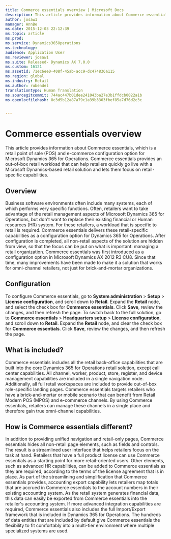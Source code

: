 ```yaml
---
title: Commerce essentials overview | Microsoft Docs
description: This article provides information about Commerce essentials, which is a retail point of sale (POS) and e-commerce configuration option for Microsoft Dynamics 365 for Operations. Commerce essentials provides an out-of-box retail workload that can help retailers quickly go live with a Microsoft Dynamics-based retail solution and lets them focus on retail-specific capabilities.
author: josaw1
manager: AnnBe
ms.date: 2015-12-03 22:12:39
ms.topic: article
ms.prod: 
ms.service: Dynamics365Operations
ms.technology: 
audience: Application User
ms.reviewer: josaw1
ms.suite: Released- Dynamics AX 7.0.0
ms.custom: 16121
ms.assetid: 71ec6ee0-408f-45ab-acc9-dc474836a115
ms.region: global
ms.industry: Retail
ms.author: rubendel
translationtype: Human Translation
ms.sourcegitcommit: 744ac447b01dee241043ba27e3b1ffdcb0022a1b
ms.openlocfilehash: 8c3d5b12a87a79c1a39b3303fbef85a7d76d2c3c


---
```


# <a name="commerce-essentials-overview"></a>Commerce essentials overview

This article provides information about Commerce essentials, which is a retail point of sale (POS) and e-commerce configuration option for Microsoft Dynamics 365 for Operations. Commerce essentials provides an out-of-box retail workload that can help retailers quickly go live with a Microsoft Dynamics-based retail solution and lets them focus on retail-specific capabilities. 

<a name="overview"></a>Overview
--------

Business software environments often include many systems, each of which performs very specific functions. Often, retailers want to take advantage of the retail management aspects of Microsoft Dynamics 365 for Operations, but don't want to replace their existing financial or Human resources (HR) system. For these retailers, a workload that is specific to retail is required. Commerce essentials delivers these retail-specific capabilities as a configuration option for Dynamics 365 for Operations. After configuration is completed, all non-retail aspects of the solution are hidden from view, so that the focus can be put on what is important: managing a retail organization. Commerce essentials was first introduced as a configuration option in Microsoft Dynamics AX 2012 R3 CU8. Since that time, many improvements have been made to make it a solution that works for omni-channel retailers, not just for brick-and-mortar organizations.

## <a name="configuration"></a>Configuration
To configure Commerce essentials, go to **System administration** &gt; **Setup** &gt; **License configuration**, and scroll down to **Retail**. Expand the **Retail** node, and select the check box for **Commerce essentials**. Click **Save**, review the changes, and then refresh the page. To switch back to the full solution, go to **Commerce essentials** &gt; **Headquarters setup** &gt; **License configuration**, and scroll down to **Retail**. Expand the **Retail** node, and clear the check box for **Commerce essentials**. Click **Save**, review the changes, and then refresh the page.

## <a name="what-is-included"></a>What is included?
Commerce essentials includes all the retail back-office capabilities that are built into the core Dynamics 365 for Operations retail solution, except call center capabilities. All channel, worker, product, store, register, and device management capabilities are included in a single navigation node. Additionally, all full retail workspaces are included to provide out-of-box role-specific landing pages. Commerce essentials targets retailers who have a brick-and-mortar or mobile scenario that can benefit from Retail Modern POS (MPOS) and e-commerce channels. By using Commerce essentials, retailers can manage these channels in a single place and therefore gain true omni-channel capabilities.

## <a name="how-is-commerce-essentials-different"></a>How is Commerce essentials different?
In addition to providing unified navigation and retail-only pages, Commerce essentials hides all non-retail page elements, such as fields and controls. The result is a streamlined user interface that helps retailers focus on the task at hand. Retailers that have a full product license can use Commerce essentials as a starting point for more retail-oriented users. Other elements, such as advanced HR capabilities, can be added to Commerce essentials as they are required, according to the terms of the license agreement that is in place. As part of the streamlining and simplification that Commerce essentials provides, accounting export capability lets retailers map totals that are accrued in Commerce essentials to the account numbers in their existing accounting system. As the retail system generates financial data, this data can easily be exported from Commerce essentials into the retailer's accounting system. If more advanced integration capabilities are required, Commerce essentials also includes the full Import/Export framework that is included in Dynamics 365 for Operations. The hundreds of data entities that are included by default give Commerce essentials the flexibility to fit comfortably into a multi-tier environment where multiple specialized systems are used.




<!--HONumber=Feb17_HO3-->


